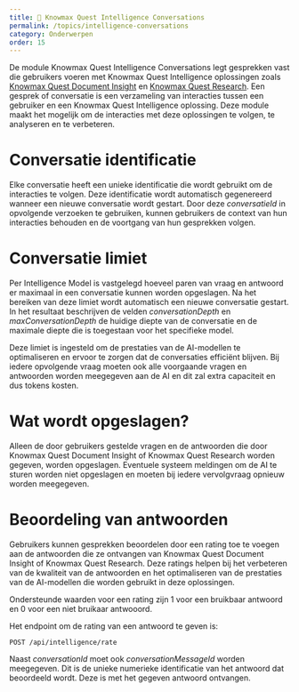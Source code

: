 ```yaml
---
title: 💬 Knowmax Quest Intelligence Conversations
permalink: /topics/intelligence-conversations
category: Onderwerpen
order: 15
---
```


De module Knowmax Quest Intelligence Conversations legt gesprekken vast die gebruikers voeren met Knowmax Quest Intelligence oplossingen zoals [Knowmax Quest Document Insight](/topics/document-insight) en [Knowmax Quest Research](/topics/research). Een gesprek of conversatie is een verzameling van interacties tussen een gebruiker en een Knowmax Quest Intelligence oplossing. Deze module maakt het mogelijk om de interacties met deze oplossingen te volgen, te analyseren en te verbeteren.

# Conversatie identificatie
Elke conversatie heeft een unieke identificatie die wordt gebruikt om de interacties te volgen. Deze identificatie wordt automatisch gegenereerd wanneer een nieuwe conversatie wordt gestart. Door deze *conversatieId* in opvolgende verzoeken te gebruiken, kunnen gebruikers de context van hun interacties behouden en de voortgang van hun gesprekken volgen.

# Conversatie limiet
Per Intelligence Model is vastgelegd hoeveel paren van vraag en antwoord er maximaal in een conversatie kunnen worden opgeslagen. Na het bereiken van deze limiet wordt automatisch een nieuwe conversatie gestart. In het resultaat beschrijven de velden *conversationDepth* en *maxConversationDepth* de huidige diepte van de conversatie en de maximale diepte die is toegestaan voor het specifieke model.

Deze limiet is ingesteld om de prestaties van de AI-modellen te optimaliseren en ervoor te zorgen dat de conversaties efficiënt blijven. Bij iedere opvolgende vraag moeten ook alle voorgaande vragen en antwoorden worden meegegeven aan de AI en dit zal extra capaciteit en dus tokens kosten.

# Wat wordt opgeslagen?
Alleen de door gebruikers gestelde vragen en de antwoorden die door Knowmax Quest Document Insight of Knowmax Quest Research worden gegeven, worden opgeslagen. Eventuele systeem meldingen om de AI te sturen worden niet opgeslagen en moeten bij iedere vervolgvraag opnieuw worden meegegeven.

# Beoordeling van antwoorden
Gebruikers kunnen gesprekken beoordelen door een rating toe te voegen aan de antwoorden die ze ontvangen van Knowmax Quest Document Insight of Knowmax Quest Research. Deze ratings helpen bij het verbeteren van de kwaliteit van de antwoorden en het optimaliseren van de prestaties van de AI-modellen die worden gebruikt in deze oplossingen.

Ondersteunde waarden voor een rating zijn 1 voor een bruikbaar antwoord en 0 voor een niet bruikaar antwooord.

Het endpoint om de rating van een antwoord te geven is:

```
POST /api/intelligence/rate
```

Naast *conversationId* moet ook *conversationMessageId* worden meegegeven. Dit is de unieke numerieke identificatie van het antwoord dat beoordeeld wordt. Deze is met het gegeven antwoord ontvangen.